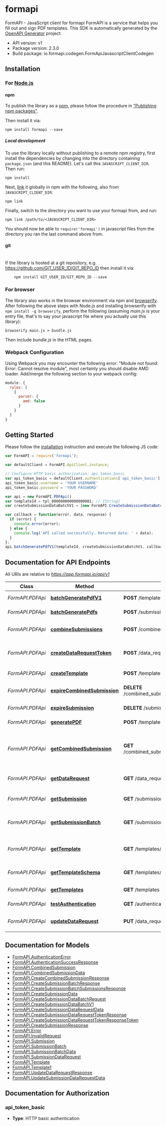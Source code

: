 # formapi

FormAPI - JavaScript client for formapi
FormAPI is a service that helps you fill out and sign PDF templates.
This SDK is automatically generated by the [OpenAPI Generator](https://openapi-generator.tech) project:

- API version: v1
- Package version: 2.3.0
- Build package: io.formapi.codegen.FormApiJavascriptClientCodegen

## Installation

### For [Node.js](https://nodejs.org/)

#### npm

To publish the library as a [npm](https://www.npmjs.com/),
please follow the procedure in ["Publishing npm packages"](https://docs.npmjs.com/getting-started/publishing-npm-packages).

Then install it via:

```shell
npm install formapi --save
```

##### Local development

To use the library locally without publishing to a remote npm registry, first install the dependencies by changing 
into the directory containing `package.json` (and this README). Let's call this `JAVASCRIPT_CLIENT_DIR`. Then run:

```shell
npm install
```

Next, [link](https://docs.npmjs.com/cli/link) it globally in npm with the following, also from `JAVASCRIPT_CLIENT_DIR`:

```shell
npm link
```

Finally, switch to the directory you want to use your formapi from, and run:

```shell
npm link /path/to/<JAVASCRIPT_CLIENT_DIR>
```

You should now be able to `require('formapi')` in javascript files from the directory you ran the last 
command above from.

#### git
#
If the library is hosted at a git repository, e.g.
https://github.com/GIT_USER_ID/GIT_REPO_ID
then install it via:

```shell
    npm install GIT_USER_ID/GIT_REPO_ID --save
```

### For browser

The library also works in the browser environment via npm and [browserify](http://browserify.org/). After following
the above steps with Node.js and installing browserify with `npm install -g browserify`,
perform the following (assuming *main.js* is your entry file, that's to say your javascript file where you actually 
use this library):

```shell
browserify main.js > bundle.js
```

Then include *bundle.js* in the HTML pages.

### Webpack Configuration

Using Webpack you may encounter the following error: "Module not found: Error:
Cannot resolve module", most certainly you should disable AMD loader. Add/merge
the following section to your webpack config:

```javascript
module: {
  rules: [
    {
      parser: {
        amd: false
      }
    }
  ]
}
```

## Getting Started

Please follow the [installation](#installation) instruction and execute the following JS code:

```javascript
var FormAPI = require('formapi');

var defaultClient = FormAPI.ApiClient.instance;

// Configure HTTP basic authorization: api_token_basic
var api_token_basic = defaultClient.authentications['api_token_basic'];
api_token_basic.username = 'YOUR USERNAME'
api_token_basic.password = 'YOUR PASSWORD'

var api = new FormAPI.PDFApi()
var templateId = tpl_000000000000000001; // {String} 
var createSubmissionDataBatchV1 = [new FormAPI.CreateSubmissionDataBatchV1()]; // {[CreateSubmissionDataBatchV1]} 

var callback = function(error, data, response) {
  if (error) {
    console.error(error);
  } else {
    console.log('API called successfully. Returned data: ' + data);
  }
};
api.batchGeneratePdfV1(templateId, createSubmissionDataBatchV1, callback);

```

## Documentation for API Endpoints

All URIs are relative to *https://app.formapi.io/api/v1*

Class | Method | HTTP request | Description
------------ | ------------- | ------------- | -------------
*FormAPI.PDFApi* | [**batchGeneratePdfV1**](docs/PDFApi.md#batchGeneratePdfV1) | **POST** /templates/{template_id}/submissions/batch | Generates multiple PDFs
*FormAPI.PDFApi* | [**batchGeneratePdfs**](docs/PDFApi.md#batchGeneratePdfs) | **POST** /submissions/batches | Generates multiple PDFs
*FormAPI.PDFApi* | [**combineSubmissions**](docs/PDFApi.md#combineSubmissions) | **POST** /combined_submissions | Merge generated PDFs together
*FormAPI.PDFApi* | [**createDataRequestToken**](docs/PDFApi.md#createDataRequestToken) | **POST** /data_requests/{data_request_id}/tokens | Creates a new data request token for form authentication
*FormAPI.PDFApi* | [**createTemplate**](docs/PDFApi.md#createTemplate) | **POST** /templates | Upload a new PDF template
*FormAPI.PDFApi* | [**expireCombinedSubmission**](docs/PDFApi.md#expireCombinedSubmission) | **DELETE** /combined_submissions/{combined_submission_id} | Expire a combined submission
*FormAPI.PDFApi* | [**expireSubmission**](docs/PDFApi.md#expireSubmission) | **DELETE** /submissions/{submission_id} | Expire a PDF submission
*FormAPI.PDFApi* | [**generatePDF**](docs/PDFApi.md#generatePDF) | **POST** /templates/{template_id}/submissions | Generates a new PDF
*FormAPI.PDFApi* | [**getCombinedSubmission**](docs/PDFApi.md#getCombinedSubmission) | **GET** /combined_submissions/{combined_submission_id} | Check the status of a combined submission (merged PDFs)
*FormAPI.PDFApi* | [**getDataRequest**](docs/PDFApi.md#getDataRequest) | **GET** /data_requests/{data_request_id} | Look up a submission data request
*FormAPI.PDFApi* | [**getSubmission**](docs/PDFApi.md#getSubmission) | **GET** /submissions/{submission_id} | Check the status of a PDF
*FormAPI.PDFApi* | [**getSubmissionBatch**](docs/PDFApi.md#getSubmissionBatch) | **GET** /submissions/batches/{submission_batch_id} | Check the status of a submission batch job
*FormAPI.PDFApi* | [**getTemplate**](docs/PDFApi.md#getTemplate) | **GET** /templates/{template_id} | Check the status of an uploaded template
*FormAPI.PDFApi* | [**getTemplateSchema**](docs/PDFApi.md#getTemplateSchema) | **GET** /templates/{template_id}/schema | Fetch the JSON schema for a template
*FormAPI.PDFApi* | [**getTemplates**](docs/PDFApi.md#getTemplates) | **GET** /templates | Get a list of all templates
*FormAPI.PDFApi* | [**testAuthentication**](docs/PDFApi.md#testAuthentication) | **GET** /authentication | Test Authentication
*FormAPI.PDFApi* | [**updateDataRequest**](docs/PDFApi.md#updateDataRequest) | **PUT** /data_requests/{data_request_id} | Update a submission data request


## Documentation for Models

 - [FormAPI.AuthenticationError](docs/AuthenticationError.md)
 - [FormAPI.AuthenticationSuccessResponse](docs/AuthenticationSuccessResponse.md)
 - [FormAPI.CombinedSubmission](docs/CombinedSubmission.md)
 - [FormAPI.CombinedSubmissionData](docs/CombinedSubmissionData.md)
 - [FormAPI.CreateCombinedSubmissionResponse](docs/CreateCombinedSubmissionResponse.md)
 - [FormAPI.CreateSubmissionBatchResponse](docs/CreateSubmissionBatchResponse.md)
 - [FormAPI.CreateSubmissionBatchSubmissionsResponse](docs/CreateSubmissionBatchSubmissionsResponse.md)
 - [FormAPI.CreateSubmissionData](docs/CreateSubmissionData.md)
 - [FormAPI.CreateSubmissionDataBatchRequest](docs/CreateSubmissionDataBatchRequest.md)
 - [FormAPI.CreateSubmissionDataBatchV1](docs/CreateSubmissionDataBatchV1.md)
 - [FormAPI.CreateSubmissionDataRequestData](docs/CreateSubmissionDataRequestData.md)
 - [FormAPI.CreateSubmissionDataRequestTokenResponse](docs/CreateSubmissionDataRequestTokenResponse.md)
 - [FormAPI.CreateSubmissionDataRequestTokenResponseToken](docs/CreateSubmissionDataRequestTokenResponseToken.md)
 - [FormAPI.CreateSubmissionResponse](docs/CreateSubmissionResponse.md)
 - [FormAPI.Error](docs/Error.md)
 - [FormAPI.InvalidRequest](docs/InvalidRequest.md)
 - [FormAPI.Submission](docs/Submission.md)
 - [FormAPI.SubmissionBatch](docs/SubmissionBatch.md)
 - [FormAPI.SubmissionBatchData](docs/SubmissionBatchData.md)
 - [FormAPI.SubmissionDataRequest](docs/SubmissionDataRequest.md)
 - [FormAPI.Template](docs/Template.md)
 - [FormAPI.Template1](docs/Template1.md)
 - [FormAPI.UpdateDataRequestResponse](docs/UpdateDataRequestResponse.md)
 - [FormAPI.UpdateSubmissionDataRequestData](docs/UpdateSubmissionDataRequestData.md)


## Documentation for Authorization


### api_token_basic

- **Type**: HTTP basic authentication

